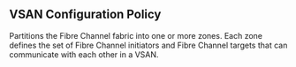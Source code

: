 ## VSAN Configuration Policy
Partitions the Fibre Channel fabric into one or more zones. Each zone defines the set of Fibre Channel initiators and Fibre Channel targets that can communicate with each other in a VSAN. 
